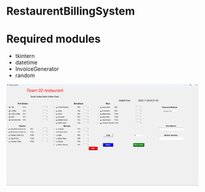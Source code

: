 # RestaurentBillingSystem
# Required modules
<ul>
  <li>tkintern</li>
  <li>datetime</li>
  <li>InvoiceGenerator</li>
  <li>random</li>
</ul>

<img src='UI.png'/>

